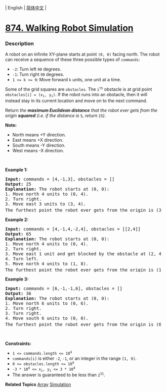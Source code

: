 | English | [简体中文](README.md) |

# [874. Walking Robot Simulation](https://leetcode.cn/problems/walking-robot-simulation)
 ### Description
<p>A robot on an infinite XY-plane starts at point <code>(0, 0)</code> facing north. The robot can receive a sequence of these three possible types of <code>commands</code>:</p>

<ul>
	<li><code>-2</code>: Turn left <code>90</code> degrees.</li>
	<li><code>-1</code>: Turn right <code>90</code> degrees.</li>
	<li><code>1 &lt;= k &lt;= 9</code>: Move forward <code>k</code> units, one unit at a time.</li>
</ul>

<p>Some of the grid squares are <code>obstacles</code>. The <code>i<sup>th</sup></code> obstacle is at grid point <code>obstacles[i] = (x<sub>i</sub>, y<sub>i</sub>)</code>. If the robot runs into an obstacle, then it will instead stay in its current location and move on to the next command.</p>

<p>Return <em>the <strong>maximum Euclidean distance</strong> that the robot ever gets from the origin <strong>squared</strong> (i.e. if the distance is </em><code>5</code><em>, return </em><code>25</code><em>)</em>.</p>

<p><strong>Note:</strong></p>

<ul>
	<li>North means +Y direction.</li>
	<li>East means +X direction.</li>
	<li>South means -Y direction.</li>
	<li>West means -X direction.</li>
</ul>

<p>&nbsp;</p>
<p><strong class="example">Example 1:</strong></p>

<pre>
<strong>Input:</strong> commands = [4,-1,3], obstacles = []
<strong>Output:</strong> 25
<strong>Explanation:</strong> The robot starts at (0, 0):
1. Move north 4 units to (0, 4).
2. Turn right.
3. Move east 3 units to (3, 4).
The furthest point the robot ever gets from the origin is (3, 4), which squared is 3<sup>2</sup> + 4<sup>2</sup> = 25 units away.
</pre>

<p><strong class="example">Example 2:</strong></p>

<pre>
<strong>Input:</strong> commands = [4,-1,4,-2,4], obstacles = [[2,4]]
<strong>Output:</strong> 65
<strong>Explanation:</strong> The robot starts at (0, 0):
1. Move north 4 units to (0, 4).
2. Turn right.
3. Move east 1 unit and get blocked by the obstacle at (2, 4), robot is at (1, 4).
4. Turn left.
5. Move north 4 units to (1, 8).
The furthest point the robot ever gets from the origin is (1, 8), which squared is 1<sup>2</sup> + 8<sup>2</sup> = 65 units away.
</pre>

<p><strong class="example">Example 3:</strong></p>

<pre>
<strong>Input:</strong> commands = [6,-1,-1,6], obstacles = []
<strong>Output:</strong> 36
<strong>Explanation:</strong> The robot starts at (0, 0):
1. Move north 6 units to (0, 6).
2. Turn right.
3. Turn right.
4. Move south 6 units to (0, 0).
The furthest point the robot ever gets from the origin is (0, 6), which squared is 6<sup>2</sup> = 36 units away.
</pre>

<p>&nbsp;</p>
<p><strong>Constraints:</strong></p>

<ul>
	<li><code>1 &lt;= commands.length &lt;= 10<sup>4</sup></code></li>
	<li><code>commands[i]</code> is either <code>-2</code>, <code>-1</code>, or an integer in the range <code>[1, 9]</code>.</li>
	<li><code>0 &lt;= obstacles.length &lt;= 10<sup>4</sup></code></li>
	<li><code>-3 * 10<sup>4</sup> &lt;= x<sub>i</sub>, y<sub>i</sub> &lt;= 3 * 10<sup>4</sup></code></li>
	<li>The answer is guaranteed to be less than <code>2<sup>31</sup></code>.</li>
</ul>

**Related Topics**  [Array](https://leetcode.cn/tag/array) [Simulation](https://leetcode.cn/tag/simulation) 